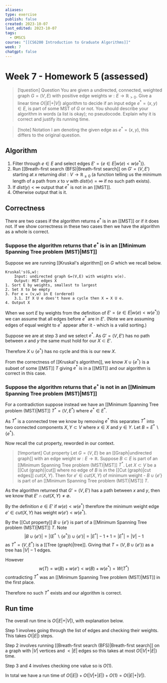 ```yaml
---
aliases: 
type: exercise
publish: false
created: 2023-10-07
last_edited: 2023-10-07
tags:
  - OMSCS
course: "[[CS6200 Introduction to Graduate Algorithms]]"
week: 7
chatgpt: false
---
```

# Week 7 - Homework 5 (assessed)

>[!question] Question
>You are given a undirected, connected, weighted graph $G = (V,E)$ with positive edge weights $w: E \rightarrow \mathbb{R}_{>0}$. Give a linear time $O(
>\vert E \vert +\vert V \vert)$ algorithm to decide if an input edge $e^{\ast} = (x, y) \in E$, is part of some MST of $G$ or not. You should describe your algorithm in words (a list is okay); no pseudocode. Explain why it is correct and justify its running time.

>[!note] Notation
>I am denoting the given edge as $e^{\ast} = (x,y)$, this differs to the original question. 

## Algorithm

1. Filter through $e \in E$ and select edges $E' = \{e \in E \vert w(e) < w(e^{\ast})\}$.
2. Run [[Breath-first search (BFS)|Breath-first search]] on $G' = (V,E')$ starting at $x$ returning $dist: V \rightarrow \mathbb{R}_{\geq 0}$ (a function telling us the minimum length of a path from $x$ to $v$ with $dist(v) = \infty$ if no such path exists).
3. If $dist(y) < \infty$ output that $e^{\ast}$ is not in an [[MST]].
4. Otherwise output that is it. 

## Correctness

There are two cases if the algorithm returns $e^{\ast}$ is in an [[MST]] or if it does not. If we show correctness in these two cases then we have the algorithm as a whole is correct. 

### Suppose the algorithm returns that $e^{\ast}$ is in an [[Minimum Spanning Tree problem (MST)|MST]]

Suppose we are running [[Kruskal's algorithm]] on $G$ which we recall below.

```pseudocode
Kruskal's(G,w):
	Input: undirected graph G=(V,E) with weights w(e).
	Output: MST edges X
1. Sort E by weights, smallest to largest
2. Set X to be empty
3. For e = (v,w) in E (ordered)
	3.1. If X U e does't have a cycle then X = X U e.
4. Output X
```

When we sort $E$ by weights from the definition of $E' = \{e \in E \vert w(e) < w(e^{\ast})\}$ we can assume that all edges before $e^{\ast}$ are in $E'$. (Note we are assuming edges of equal weight to $e^{\ast}$ appear after it - which is a valid sorting.)

Suppose we are at step 3 and we select $e^{\ast}$. As $G' = (V, E')$ has no path between $x$ and $y$ the same must hold for our $X \subset E'$.

Therefore $X \cup \{e^{\ast}\}$ has no cycle and this is our new $X$. 

From the correctness of [[Kruskal's algorithm]], we know $X \cup \{e^{\ast}\}$ is a subset of some [[MST]] $T$ giving $e^{\ast}$ is in a [[MST]] and our algorithm is correct in this case.

### Suppose the algorithm returns that $e^{\ast}$ is not in an [[Minimum Spanning Tree problem (MST)|MST]]

For a contradiction suppose instead we have an [[Minimum Spanning Tree problem (MST)|MST]] $T^{\ast} = (V, E^{\ast})$ where $e^{\ast} \in E^{\ast}$.

As $T^{\ast}$ is a connected tree we know by removing $e^{\ast}$ this separates $T^{\ast}$ into two connected components $X,Y \subset V$ where $x \in X$ and $y \in Y$. Let $B = E^{\ast} \backslash \{e^{\ast}\}$.    

Now recall the cut property, reworded in our context. 

>[!important] Cut property
>Let $G = (V,E)$ be an [[Graph|undirected graph]] with an edge weight $w: E \rightarrow \mathbb{R}$. Suppose $B \subset E$ is part of an [[Minimum Spanning Tree problem (MST)|MST]] $T^{\ast}$. Let $X \subset V$ be a [[Cut (graph)|cut]] where no edge of $B$ is in the [[Cut (graph)|cut edges]] $cut(X, Y)$. Then for $e' \in cut(X, Y)$ of minimum weight - $B \cup \{e'\}$ is part of an [[Minimum Spanning Tree problem (MST)|MST]] $T$.

As the algorithm returned that $G' = (V, E')$ has a path between $x$ and $y$, then we know that $E' \cap cut(X,Y) \not = \emptyset$.

By the definition $e \in E'$ if $w(e) < w(e^{\ast})$ therefore the minimum weight edge $e' \in cut(X,Y)$ has weight $w(e') < w(e^{\ast})$.

By the [[Cut property]] $B \cup \{e'\}$ is part of a [[Minimum Spanning Tree problem (MST)|MST]] $T$. Note 
$$\vert B \cup \{e'\}\vert = \vert ( E^{\ast} \backslash \{e^{\ast}\} ) \cup \{e'\} \vert = \vert E^{\ast} \vert - 1 + 1 = \vert E^{\ast} \vert = \vert V \vert - 1$$
as $T^{\ast} = (V,E^{\ast})$ is a [[Tree (graph)|tree]]. Giving that $T = (V, B \cup \{e'\})$ as a tree has $\vert V \vert - 1$ edges.

However 
$$w(T) = w(B) + w(e') < w(B) + w(e^{\ast}) = W(T^{\ast})$$
contradicting $T^{\ast}$ was an [[Minimum Spanning Tree problem (MST)|MST]] in the first place. 

Therefore no such $T^{\ast}$ exists and our algorithm is correct. 

## Run time

The overall run time is $O(\vert E \vert + \vert V \vert)$, with explanation below.

Step 1 involves going through the list of edges and checking their weights. This takes $O(\vert E \vert)$ steps.

Step 2 involves running [[Breath-first search (BFS)|Breath-first search]] on a graph with $\vert V \vert$ vertices and $< \vert E \vert$ edges so this takes at most $O(\vert V \vert + \vert E \vert)$ time.

Step 3 and 4 involves checking one value so is $O(1)$.

In total we have a run time of $O(\vert E \vert) + O(\vert V \vert + \vert E \vert) + O(1) = O(\vert E \vert + \vert V \vert)$.